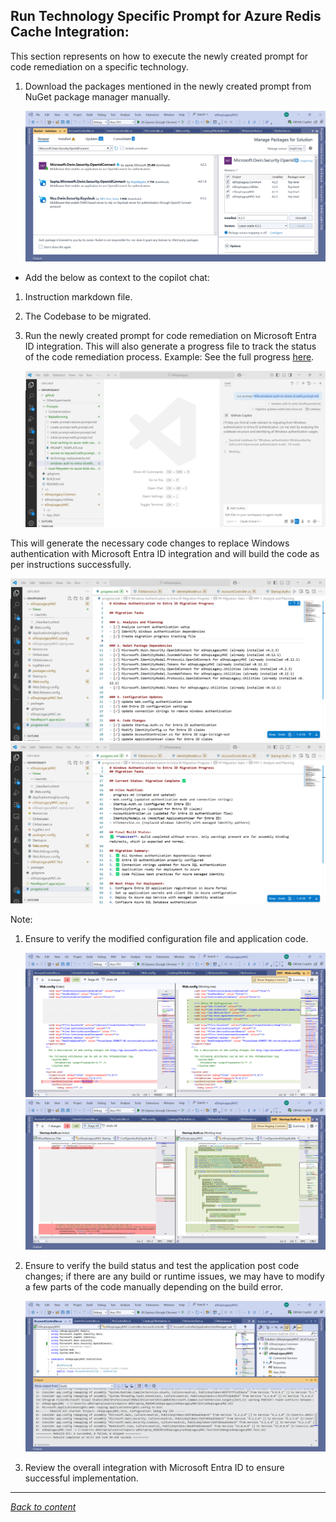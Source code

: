 ﻿## Run Technology Specific Prompt for Azure Redis Cache Integration:

This section represents on how to execute the newly created prompt for code remediation on a specific technology.



1. Download the packages mentioned in the newly created prompt from NuGet package manager manually.
    
   ![Nuget Redis](./images/nugetentraid.png)

- Add the below as context to the copilot chat:

1. Instruction markdown file.
2. The Codebase to be migrated.
3. Run the newly created prompt for code remediation on Microsoft Entra ID integration.
   This will also generate a progress file to track the status of the code remediation process. Example: See the full progress [here](./prompts/EntraID-Progress/progress.md).

    ![Run Prompt Entra ID](./images/runpromptentraid.png)

This will generate the necessary code changes to replace Windows authentication with Microsoft Entra ID integration and will build the code as per instructions successfully.

   ![Progress Entra ID](./images/progressstatusentraid.png)
   ![Progress Entra ID 2](./images/progressstatusentraid2.png)

Note: 
1. Ensure to verify the modified configuration file and application code.

    ![Configuration Changes](./images/configchangesentraid.png)
    ![Code Changes Changes](./images/codechangesentraid2.png)

2. Ensure to verify the build status and test the application post code changes; if there are any build or runtime issues, we may have to modify a few parts of the code manually depending on the build error.
   
   ![Build Status Entra ID](./images/buildstatusentraid.png)

3. Review the overall integration with Microsoft Entra ID to ensure successful implementation.

---

[*Back to content*](README.md)